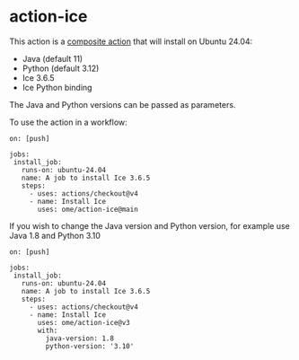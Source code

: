 # action-ice

This action is a [composite action](https://docs.github.com/en/actions/creating-actions/creating-a-composite-action)
that will install on Ubuntu 24.04:
 - Java (default 11)
 - Python (default 3.12)
 - Ice 3.6.5 
 - Ice Python binding

 The Java and Python versions can be passed as parameters.

 To use the action in a workflow:

 ```
on: [push]

jobs:
  install_job:
    runs-on: ubuntu-24.04
    name: A job to install Ice 3.6.5
    steps:
      - uses: actions/checkout@v4
      - name: Install Ice
        uses: ome/action-ice@main
 ```

If you wish to change the Java version and Python version, for example use Java 1.8 and Python 3.10

 ```
on: [push]

jobs:
  install_job:
    runs-on: ubuntu-24.04
    name: A job to install Ice 3.6.5
    steps:
      - uses: actions/checkout@v4
      - name: Install Ice
        uses: ome/action-ice@v3
        with:
          java-version: 1.8
          python-version: '3.10'
 ```